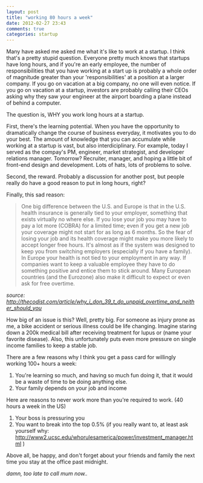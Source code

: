 ```yaml
---
layout: post
title: "working 80 hours a week"
date: 2012-02-27 23:43
comments: true
categories: startup
---
```


Many have asked me asked me what it's like to work at a startup. I think that's a pretty stupid question. Everyone pretty much knows that startups have long hours, and if you're an early employee, the number of responsibilities that you have working at a start up is probably a whole order of magnitude greater than your 'responsibilities' at a position at a larger company. If you go on vacation at a big company, no one will even notice. If you go on vacation at a startup, investors are probably calling their CEOs asking why they saw your engineer at the airport boarding a plane instead of behind a computer. 

The question is, WHY you work long hours at a startup. 

First, there's the learning potential. When you have the opportunity to dramatically change the course of business everyday, it motivates you to do your best. The amount of knowledge that you can accumulate while working at a startup is vast, but also interdiciplinary. For example, today I served as the compay's PM, engineer, market strategist, and developer relations manager. Tomorrow? Recruiter, manager, and hoping a little bit of front-end design and development. Lots of hats, lots of problems to solve.

Second, the reward. Probably a discussion for another post, but people really do have a good reason to put in long hours, right?

Finally, this sad reason:

> One big difference between the U.S. and Europe is that in the U.S. health insurance is generally tied to your employer, something that exists virtually no where else. If you lose your job you may have to pay a lot more (COBRA) for a limited time; even if you get a new job your coverage might not start for as long as 6 months. So the fear of losing your job and its health coverage might make you more likely to accept longer free hours. It's almost as if the system was designed to keep you from switching employers (especially if you have a family). In Europe your health is not tied to your employment in any way. If companies want to keep a valuable employee they have to do something positive and entice them to stick around. Many European countries (and the Eurozone) also make it difficult to expect or even ask for free overtime.

*source: <http://thecodist.com/article/why_i_don_39_t_do_unpaid_overtime_and_neither_should_you>*

How big of an issue is this? Well, pretty big. For someone as injury prone as me, a bike accident or serious illness could be life changing. Imagine staring down a 200k medical bill after receiving treatment for lupus or (name your favorite disease). Also, this unfortunately puts even more pressure on single income families to keep a stable job. 

There are a few reasons why I think you get a pass card for willingly working 100+ hours a week:

1. You're learning so much, and having so much fun doing it, that it would be a waste of time to be doing anything else. 
2. Your family depends on your job and income

Here are reasons to never work more than you're required to work. (40 hours a week in the US)

1. Your boss is pressuring you
2. You want to break into the top 0.5% (if you really want to, at least ask yourself why: <http://www2.ucsc.edu/whorulesamerica/power/investment_manager.html> )

Above all, be happy, and don't forget about your friends and family the next time you stay at the office past midnight.

*damn, too late to call mum now..*
